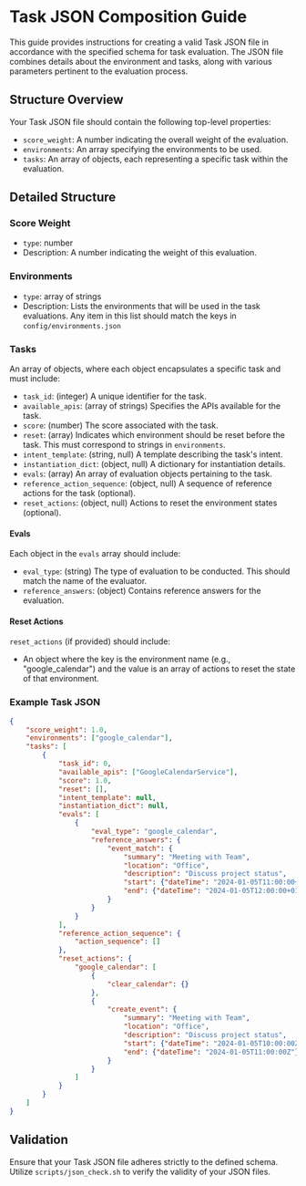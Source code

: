 # Task JSON Composition Guide

This guide provides instructions for creating a valid Task JSON file in accordance with the specified schema for task evaluation. The JSON file combines details about the environment and tasks, along with various parameters pertinent to the evaluation process.

## Structure Overview

Your Task JSON file should contain the following top-level properties:

- `score_weight`: A number indicating the overall weight of the evaluation.
- `environments`: An array specifying the environments to be used.
- `tasks`: An array of objects, each representing a specific task within the evaluation.

## Detailed Structure

### Score Weight

- `type`: number
- Description: A number indicating the weight of this evaluation.

### Environments

- `type`: array of strings
- Description: Lists the environments that will be used in the task evaluations. Any item in this list should match the keys in `config/environments.json`

### Tasks

An array of objects, where each object encapsulates a specific task and must include:

- `task_id`: (integer) A unique identifier for the task.
- `available_apis`: (array of strings) Specifies the APIs available for the task.
- `score`: (number) The score associated with the task.
- `reset`: (array) Indicates which environment should be reset before the task. This must correspond to strings in `environments`.
- `intent_template`: (string, null) A template describing the task's intent.
- `instantiation_dict`: (object, null) A dictionary for instantiation details.
- `evals`: (array) An array of evaluation objects pertaining to the task.
- `reference_action_sequence`: (object, null) A sequence of reference actions for the task (optional).
- `reset_actions`: (object, null) Actions to reset the environment states (optional).

#### Evals

Each object in the `evals` array should include:

- `eval_type`: (string) The type of evaluation to be conducted. This should match the name of the evaluator.
- `reference_answers`: (object) Contains reference answers for the evaluation.

#### Reset Actions

`reset_actions` (if provided) should include:

- An object where the key is the environment name (e.g., "google_calendar") and the value is an array of actions to reset the state of that environment.

### Example Task JSON

```json
{
    "score_weight": 1.0,
    "environments": ["google_calendar"],
    "tasks": [
        {
            "task_id": 0,
            "available_apis": ["GoogleCalendarService"],
            "score": 1.0,
            "reset": [],
            "intent_template": null,
            "instantiation_dict": null,
            "evals": [
                {
                    "eval_type": "google_calendar",
                    "reference_answers": {
                        "event_match": {
                            "summary": "Meeting with Team",
                            "location": "Office",
                            "description": "Discuss project status",
                            "start": {"dateTime": "2024-01-05T11:00:00+01:00"},
                            "end": {"dateTime": "2024-01-05T12:00:00+01:00"}
                        }
                    }
                }
            ],
            "reference_action_sequence": {
                "action_sequence": []
            },
            "reset_actions": {
                "google_calendar": [
                    {
                        "clear_calendar": {}
                    },
                    {
                        "create_event": {
                            "summary": "Meeting with Team",
                            "location": "Office",
                            "description": "Discuss project status",
                            "start": {"dateTime": "2024-01-05T10:00:00Z"},
                            "end": {"dateTime": "2024-01-05T11:00:00Z"}
                        }
                    }
                ]
            }
        }
    ]
}
```

## Validation

Ensure that your Task JSON file adheres strictly to the defined schema. Utilize `scripts/json_check.sh` to verify the validity of your JSON files.
